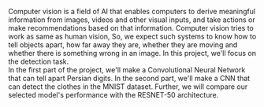 
Computer vision is a field of AI that enables computers to derive meaningful information from images, videos and other visual inputs, and take actions or make recommendations based on that information. Computer vision tries to work as same as human vision, So, we expect such systems to know how to tell objects apart, how far away they are, whether they are moving and whether there is something wrong in an image. In this project, we'll focus on the detection task. </br>
In the first part of the project, we'll make a Convolutional Neural Network that can tell apart Persian digits. In the second part, we'll make a CNN that can detect the clothes in the MNIST dataset. Further, we will compare our selected model's performance with the RESNET-50 architecture. 

